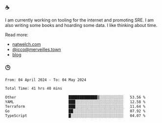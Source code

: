 ### ☕

I am currently working on tooling for the internet and promoting SRE. I am also writing some books and hoarding some data. I like thinking about time. 

Read more:

 - [natwelch.com](https://natwelch.com)
 - [@icco@merveilles.town](https://merveilles.town/@icco)
 - [blog](https://writing.natwelch.com)

### 🕒

<!--START_SECTION:waka-->

```txt
From: 04 April 2024 - To: 04 May 2024

Total Time: 41 hrs 40 mins

Other                        █████████████▒░░░░░░░░░░░   53.56 %
YAML                         ███░░░░░░░░░░░░░░░░░░░░░░   12.58 %
Terraform                    ███░░░░░░░░░░░░░░░░░░░░░░   11.64 %
Go                           ██░░░░░░░░░░░░░░░░░░░░░░░   07.92 %
TypeScript                   █░░░░░░░░░░░░░░░░░░░░░░░░   04.07 %
```

<!--END_SECTION:waka-->
